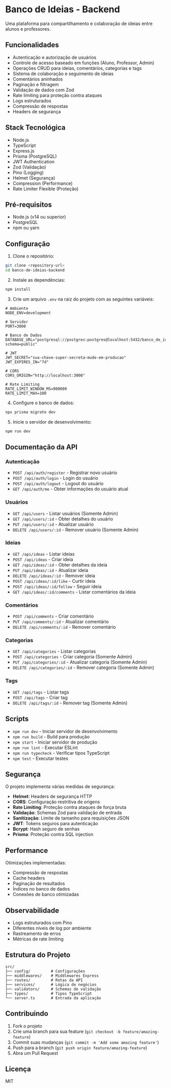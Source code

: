 # Banco de Ideias - Backend

Uma plataforma para compartilhamento e colaboração de ideias entre alunos e professores.

## Funcionalidades

- Autenticação e autorização de usuários
- Controle de acesso baseado em funções (Aluno, Professor, Admin)
- Operações CRUD para ideias, comentários, categorias e tags
- Sistema de colaboração e seguimento de ideias
- Comentários aninhados
- Paginação e filtragem
- Validação de dados com Zod
- Rate limiting para proteção contra ataques
- Logs estruturados
- Compressão de respostas
- Headers de segurança

## Stack Tecnológica

- Node.js
- TypeScript
- Express.js
- Prisma (PostgreSQL)
- JWT Authentication
- Zod (Validação)
- Pino (Logging)
- Helmet (Segurança)
- Compression (Performance)
- Rate Limiter Flexible (Proteção)

## Pré-requisitos

- Node.js (v14 ou superior)
- PostgreSQL
- npm ou yarn

## Configuração

1. Clone o repositório:
```bash
git clone <repository-url>
cd banco-de-ideias-backend
```

2. Instale as dependências:
```bash
npm install
```

3. Crie um arquivo `.env` na raiz do projeto com as seguintes variáveis:
```env
# Ambiente
NODE_ENV=development

# Servidor
PORT=3000

# Banco de Dados
DATABASE_URL="postgresql://postgres:postgres@localhost:5432/banco_de_ideias?schema=public"

# JWT
JWT_SECRET="sua-chave-super-secreta-mude-em-producao"
JWT_EXPIRES_IN="7d"

# CORS
CORS_ORIGIN="http://localhost:3000"

# Rate Limiting
RATE_LIMIT_WINDOW_MS=900000
RATE_LIMIT_MAX=100
```

4. Configure o banco de dados:
```bash
npx prisma migrate dev
```

5. Inicie o servidor de desenvolvimento:
```bash
npm run dev
```

## Documentação da API

### Autenticação

- `POST /api/auth/register` - Registrar novo usuário
- `POST /api/auth/login` - Login do usuário
- `POST /api/auth/logout` - Logout do usuário
- `GET /api/auth/me` - Obter informações do usuário atual

### Usuários

- `GET /api/users` - Listar usuários (Somente Admin)
- `GET /api/users/:id` - Obter detalhes do usuário
- `PUT /api/users/:id` - Atualizar usuário
- `DELETE /api/users/:id` - Remover usuário (Somente Admin)

### Ideias

- `GET /api/ideas` - Listar ideias
- `POST /api/ideas` - Criar ideia
- `GET /api/ideas/:id` - Obter detalhes da ideia
- `PUT /api/ideas/:id` - Atualizar ideia
- `DELETE /api/ideas/:id` - Remover ideia
- `POST /api/ideas/:id/like` - Curtir ideia
- `POST /api/ideas/:id/follow` - Seguir ideia
- `GET /api/ideas/:id/comments` - Listar comentários da ideia

### Comentários

- `POST /api/comments` - Criar comentário
- `PUT /api/comments/:id` - Atualizar comentário
- `DELETE /api/comments/:id` - Remover comentário

### Categorias

- `GET /api/categories` - Listar categorias
- `POST /api/categories` - Criar categoria (Somente Admin)
- `PUT /api/categories/:id` - Atualizar categoria (Somente Admin)
- `DELETE /api/categories/:id` - Remover categoria (Somente Admin)

### Tags

- `GET /api/tags` - Listar tags
- `POST /api/tags` - Criar tag
- `DELETE /api/tags/:id` - Remover tag (Somente Admin)

## Scripts

- `npm run dev` - Iniciar servidor de desenvolvimento
- `npm run build` - Build para produção
- `npm start` - Iniciar servidor de produção
- `npm run lint` - Executar ESLint
- `npm run typecheck` - Verificar tipos TypeScript
- `npm test` - Executar testes

## Segurança

O projeto implementa várias medidas de segurança:

- **Helmet**: Headers de segurança HTTP
- **CORS**: Configuração restritiva de origens
- **Rate Limiting**: Proteção contra ataques de força bruta
- **Validação**: Schemas Zod para validação de entrada
- **Sanitização**: Limite de tamanho para requisições JSON
- **JWT**: Tokens seguros para autenticação
- **Bcrypt**: Hash seguro de senhas
- **Prisma**: Proteção contra SQL injection

## Performance

Otimizações implementadas:

- Compressão de respostas
- Cache headers
- Paginação de resultados
- Índices no banco de dados
- Conexões de banco otimizadas

## Observabilidade

- Logs estruturados com Pino
- Diferentes níveis de log por ambiente
- Rastreamento de erros
- Métricas de rate limiting

## Estrutura do Projeto

```
src/
├── config/         # Configurações
├── middlewares/    # Middlewares Express
├── routes/         # Rotas da API
├── services/       # Lógica de negócios
├── validators/     # Schemas de validação
├── types/          # Tipos TypeScript
└── server.ts       # Entrada da aplicação
```

## Contribuindo

1. Fork o projeto
2. Crie uma branch para sua feature (`git checkout -b feature/amazing-feature`)
3. Commit suas mudanças (`git commit -m 'Add some amazing feature'`)
4. Push para a branch (`git push origin feature/amazing-feature`)
5. Abra um Pull Request

## Licença

MIT 